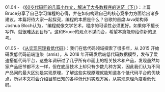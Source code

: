 01.04 - 《[60岁代码匠的几篇小作文，解决了大多数程序的迷茫（下）](https://mp.weixin.qq.com/s/cv3j0D_mBO4ZcOKQ9V_p9g)》：上篇Bruce分享了自己学习编程的心得，并在如何构建自己的核心竞争力方面给出诸多建议。本篇将待大家一起探究，编程的本质是什么？谷歌的首席Java架构师Joshua Bloch认为，“编程就像文学艺术，程序的可读性必须更好。如果你不擅长写作，就很难达到目标”。这和Bruce的观点不谋而合，希望本篇能带给你新的思考。

01.05 - 《[从实现原理看低代码](https://zhuanlan.zhihu.com/p/451340998)》：我们在低代码领域探索了很多年，从 2015 开始研发低代码前端渲染（amis），从 2018 年开研发后端低代码数据模型，发布了爱速搭低代码平台，这些年调研过了几乎所有市面上的相关技术和产品，发现虽然每家产品细节都不太一样，但在底层技术上却只有少数几种方案，因此我们认为不同产品间的最大区别是实现原理，了解这些实现原理就能知道各个低代码平台的优缺点，所以本文将会介绍目前已知的各种低代码实现方案，从实现原理角度看低代码。
